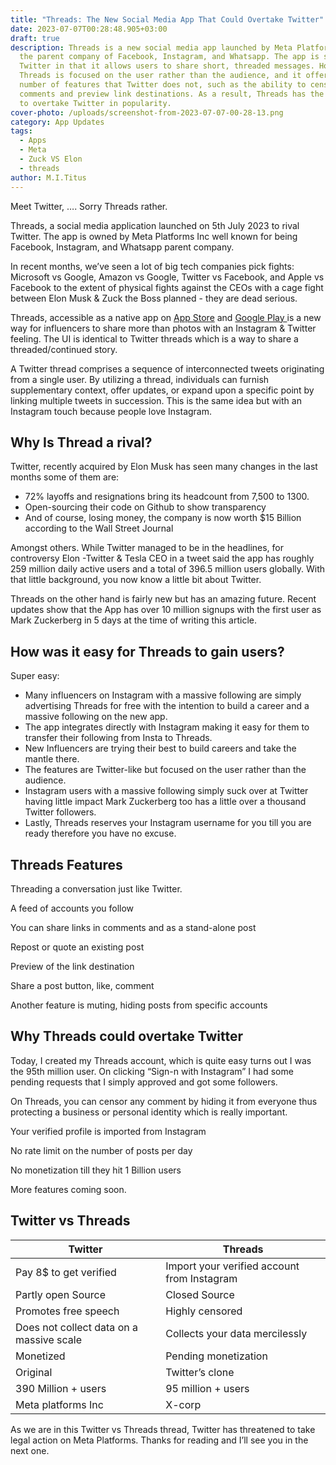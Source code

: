 ```yaml
---
title: "Threads: The New Social Media App That Could Overtake Twitter"
date: 2023-07-07T00:28:48.905+03:00
draft: true
description: Threads is a new social media app launched by Meta Platforms Inc,
  the parent company of Facebook, Instagram, and Whatsapp. The app is similar to
  Twitter in that it allows users to share short, threaded messages. However,
  Threads is focused on the user rather than the audience, and it offers a
  number of features that Twitter does not, such as the ability to censor
  comments and preview link destinations. As a result, Threads has the potential
  to overtake Twitter in popularity.
cover-photo: /uploads/screenshot-from-2023-07-07-00-28-13.png
category: App Updates
tags:
  - Apps
  - Meta
  - Zuck VS Elon
  - threads
author: M.I.Titus
---
```





Meet Twitter, …. Sorry Threads rather.

Threads, a social media application launched on 5th July 2023 to rival Twitter. The app is owned by Meta Platforms Inc well known for being Facebook, Instagram, and Whatsapp parent company. 

In recent months, we’ve seen a lot of big tech companies pick fights: Microsoft vs Google, Amazon vs Google, Twitter vs Facebook, and Apple vs Facebook to the extent of physical fights against the CEOs with a cage fight between Elon Musk & Zuck the Boss planned - they are dead serious.

Threads, accessible as a native app on [App Store](https://apps.apple.com/us/app/threads-an-instagram-app/id6446901002) and [Google Play ](https://play.google.com/store/apps/details?id=com.instagram.barcelona&hl=en_US)is a new way for influencers to share more than photos with an Instagram & Twitter feeling. The UI is identical to Twitter threads which is a way to share a threaded/continued story.

A Twitter thread comprises a sequence of interconnected tweets originating from a single user. By utilizing a thread, individuals can furnish supplementary context, offer updates, or expand upon a specific point by linking multiple tweets in succession. This is the same idea but with an Instagram touch because people love Instagram.

## Why Is Thread a rival?

Twitter, recently acquired by Elon Musk has seen many changes in the last months some of them are: 

- 72% layoffs and resignations bring its headcount from 7,500 to 1300.
- Open-sourcing their code on Github to show transparency
- And of course, losing money, the company is now worth $15 Billion according to the Wall Street Journal

Amongst others. While Twitter managed to be in the headlines, for controversy Elon -Twitter & Tesla CEO in a tweet said the app has roughly 259 million daily active users and a total of 396.5 million users globally. With that little background, you now know a little bit about Twitter.

Threads on the other hand is fairly new but has an amazing future. Recent updates show that the App has over 10 million signups with the first user as Mark Zuckerberg in 5 days at the time of writing this article. 

## How was it easy for Threads to gain users?

Super easy:

- Many influencers on Instagram with a massive following are simply advertising Threads for free with the intention to build a career and a massive following on the new app.
- The app integrates directly with Instagram making it easy for them to transfer their following from Insta to Threads.
- New Influencers are trying their best to build careers and take the mantle there.
- The features are Twitter-like but focused on the user rather than the audience.
- Instagram users with a massive following simply suck over at Twitter having little impact Mark Zuckerberg too has a little over a thousand Twitter followers.
- Lastly, Threads reserves your Instagram username for you till you are ready therefore you have no excuse.

## Threads Features

Threading a conversation just like Twitter.

A feed of accounts you follow

You can share links in comments and as a stand-alone post

Repost or quote an existing post

Preview of the link destination

Share a post button, like, comment

Another feature is muting, hiding posts from specific accounts

## Why Threads could overtake Twitter

Today, I created my Threads account, which is quite easy turns out I was the 95th million user. On clicking “Sign-n with Instagram” I had some pending requests that I simply approved and got some followers. 

On Threads, you can censor any comment by hiding it from everyone thus protecting a business or personal identity which is really important.

Your verified profile is imported from Instagram

No rate limit on the number of posts per day

No monetization till they hit 1 Billion users

More features coming soon.

## Twitter vs Threads

|**Twitter**|**Threads**|
|---|---|
|Pay 8$ to get verified|Import your verified account from Instagram|
|Partly open Source|Closed Source|
|Promotes free speech|Highly censored|
|Does not collect data on a massive scale|Collects your data mercilessly|
|Monetized|Pending monetization|
|Original|Twitter’s clone|
|390 Million + users|95 million + users|
|Meta platforms Inc|X-corp|

As we are in this Twitter vs Threads thread, Twitter has threatened to take legal action on Meta Platforms. Thanks for reading and I’ll see you in the next one.
